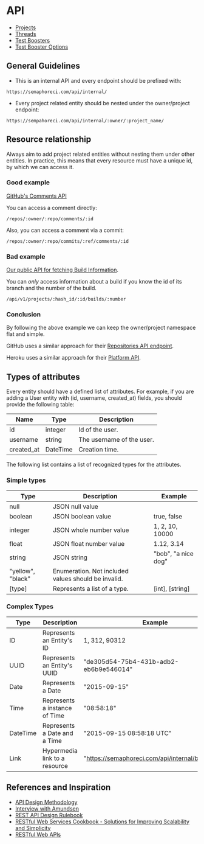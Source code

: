 # API

- [Projects](projects.md)
- [Threads](threads.md)
- [Test Boosters](test_boosters.md)
- [Test Booster Options](test_booster_options.md)

## General Guidelines

- This is an internal API and every endpoint should be prefixed with:

```
https://semaphoreci.com/api/internal/
```

- Every project related entity should be nested under the owner/project endpoint:

```
https://sempahoreci.com/api/internal/:owner/:project_name/
```

## Resource relationship

Always aim to add project related entities without nesting them under
other entities. In practice, this means that every resource must have a
unique id, by which we can access it.

### Good example

[GitHub's Comments API](https://developer.github.com/v3/repos/comments/)

You can access a comment directly:

```
/repos/:owner/:repo/comments/:id
```

Also, you can access a comment via a commit:

```
/repos/:owner/:repo/commits/:ref/comments/:id
```

### Bad example

[Our public API for fetching Build Information](https://semaphoreci.com/docs/branches-and-builds-api.html#build_information).

You can *only* access information about a build if you
know the id of its branch and the number of the build.

```
/api/v1/projects/:hash_id/:id/builds/:number
```

### Conclusion

By following the above example we can keep the owner/project namespace flat and
simple.

GitHub uses a similar approach for their [Repositories API endpoint](https://developer.github.com/v3/repos/).

Heroku uses a similar approach for their [Platform API](https://devcenter.heroku.com/articles/platform-api-reference).


## Types of attributes

Every entity should have a defined list of attributes. For example, if you are
adding a User entity with (id, username, created_at) fields, you should provide
the following table:

Name          | Type                                   | Description
------------- | ---------------------------------------|--------------
id            | integer                                | Id of the user.
username      | string                                 | The username of the user.
created_at    | DateTime                               | Creation time.

The following list contains a list of recognized types for the attributes.

### Simple types

Type              | Description                                         | Example
------------------| ----------------------------------------------------| -------------
null              | JSON null value                                     |
boolean           | JSON boolean value                                  | true, false
integer           | JSON whole number value                             | 1, 2, 10, 10000
float             | JSON float number value                             | 1.12, 3.14
string            | JSON string                                         | "bob", "a nice dog"
"yellow", "black" | Enumeration. Not included values should be invalid. |
[type]            | Represents a list of a type.                        | [int], [string]

### Complex Types

Type              | Description                   | Example
------------------| ------------------------------| -------------
ID                | Represents an Entity's ID     | 1, 312, 90312
UUID              | Represents an Entity's UUID   | "de305d54-75b4-431b-adb2-eb6b9e546014"
Date              | Represents a Date             | "2015-09-15"
Time              | Represents a instance of Time | "08:58:18"
DateTime          | Represents a Date and a Time  | "2015-09-15 08:58:18 UTC"
Link              | Hypermedia link to a resource | "https://semaphoreci.com/api/internal/builds{/id}"

## References and Inspiration

- [API Design Methodology](http://www.infoq.com/presentations/api-design-methodology)
- [Interview with Amundsen](http://www.infoq.com/interviews/amundsen-api)
- [REST API Design Rulebook](http://shop.oreilly.com/product/0636920021575.do)
- [RESTful Web Services Cookbook - Solutions for Improving Scalability and Simplicity](http://shop.oreilly.com/product/9780596801694.do)
- [RESTful Web APIs](http://shop.oreilly.com/product/0636920028468.do)
